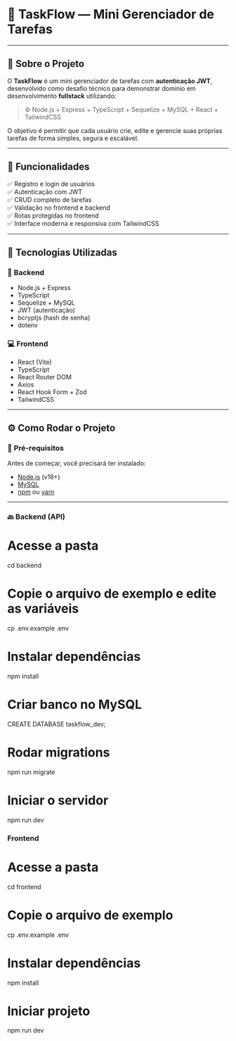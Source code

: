 # 🧭 TaskFlow — Mini Gerenciador de Tarefas

---

## 📘 Sobre o Projeto

O **TaskFlow** é um mini gerenciador de tarefas com **autenticação JWT**, desenvolvido como desafio técnico para demonstrar domínio em desenvolvimento **fullstack** utilizando:

> ⚙️ Node.js + Express + TypeScript + Sequelize + MySQL + React + TailwindCSS

O objetivo é permitir que cada usuário crie, edite e gerencie suas próprias tarefas de forma simples, segura e escalável.

---

## 🚀 Funcionalidades

✅ Registro e login de usuários  
✅ Autenticação com JWT  
✅ CRUD completo de tarefas  
✅ Validação no frontend e backend  
✅ Rotas protegidas no frontend  
✅ Interface moderna e responsiva com TailwindCSS  

---

## 🧠 Tecnologias Utilizadas

### 🔧 Backend
- Node.js + Express
- TypeScript
- Sequelize + MySQL
- JWT (autenticação)
- bcryptjs (hash de senha)
- dotenv

### 💻 Frontend
- React (Vite)
- TypeScript
- React Router DOM
- Axios
- React Hook Form + Zod
- TailwindCSS

---

## ⚙️ Como Rodar o Projeto

### 🧩 Pré-requisitos

Antes de começar, você precisará ter instalado:
- [Node.js](https://nodejs.org/) (v18+)
- [MySQL](https://www.mysql.com/)
- [npm](https://www.npmjs.com/) ou [yarn](https://yarnpkg.com/)

---

### 🔙 Backend (API)

# Acesse a pasta
cd backend

# Copie o arquivo de exemplo e edite as variáveis
cp .env.example .env

# Instalar dependências
npm install

# Criar banco no MySQL
CREATE DATABASE taskflow_dev;

# Rodar migrations
npm run migrate

# Iniciar o servidor
npm run dev

### Frontend

# Acesse a pasta
cd frontend

# Copie o arquivo de exemplo
cp .env.example .env

# Instalar dependências
npm install

# Iniciar projeto
npm run dev

